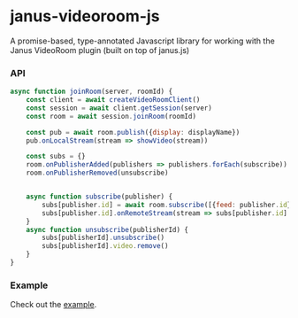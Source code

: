# janus-videoroom-js
A promise-based, type-annotated Javascript library for working with the Janus VideoRoom plugin (built on top of janus.js)

### API
```javascript
async function joinRoom(server, roomId) {
    const client = await createVideoRoomClient()
    const session = await client.getSession(server)
    const room = await session.joinRoom(roomId)

    const pub = await room.publish({display: displayName})
    pub.onLocalStream(stream => showVideo(stream))

    const subs = {}
    room.onPublisherAdded(publishers => publishers.forEach(subscribe))
    room.onPublisherRemoved(unsubscribe)


    async function subscribe(publisher) {
        subs[publisher.id] = await room.subscribe([{feed: publisher.id}])
        subs[publisher.id].onRemoteStream(stream => subs[publisher.id].video = showVideo(stream))
    }
    async function unsubscribe(publisherId) {
        subs[publisherId].unsubscribe()
        subs[publisherId].video.remove()
    }
}
```

### Example
Check out the [example](https://ken107.github.io/janus-videoroom-js/example.html).
